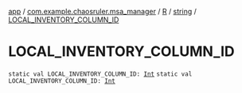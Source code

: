 [app](../../../index.md) / [com.example.chaosruler.msa_manager](../../index.md) / [R](../index.md) / [string](index.md) / [LOCAL_INVENTORY_COLUMN_ID](.)

# LOCAL_INVENTORY_COLUMN_ID

`static val LOCAL_INVENTORY_COLUMN_ID: `[`Int`](https://kotlinlang.org/api/latest/jvm/stdlib/kotlin/-int/index.html)
`static val LOCAL_INVENTORY_COLUMN_ID: `[`Int`](https://kotlinlang.org/api/latest/jvm/stdlib/kotlin/-int/index.html)
